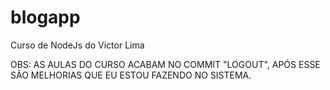 # blogapp
Curso de NodeJs do Victor Lima

OBS: AS AULAS DO CURSO ACABAM NO COMMIT "LOGOUT", APÓS ESSE SÃO MELHORIAS QUE EU ESTOU FAZENDO NO SISTEMA.
